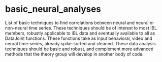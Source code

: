 # basic_neural_analyses
List of basic techniques to find correlations between neural and neural or non-neural time series. These techniques should be of interest to most IBL members, robustly applicable to IBL data and eventually available to all as DataJoint functions. These functions take as input behavioral, video and neural time-series, already spike-sorted and cleaned. These data analysis techniques should be basic and robust, and complement more advanced methods that the theory group will develop in another body of code.
